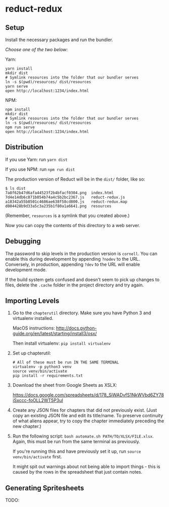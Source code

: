 reduct-redux
============

Setup
-----

Install the necessary packages and run the bundler.

*Choose one of the two below:*

Yarn:

```
yarn install
mkdir dist
# Symlink resources into the folder that our bundler serves
ln -s $(pwd)/resources/ dist/resources
yarn serve
open http://localhost:1234/index.html
```

NPM:

```
npm install
mkdir dist
# Symlink resources into the folder that our bundler serves
ln -s $(pwd)/resources/ dist/resources
npm run serve
open http://localhost:1234/index.html
```

Distribution
------------

If you use Yarn: run `yarn dist`

If you use NPM: run `npm run dist`

The production version of Reduct will be in the `dist/` folder, like so:

```
$ ls dist
7a8f62b47d6afa44523f2b4bfacf0304.png  index.html
7d4e14db6c871b054b74a4c5b2bc2367.js   reduct-redux.js
a18342a55b8501c4686ae638f58cd800.js   reduct-redux.map
d004428b9d33a5c3a235b1f80a1a6641.png  resources
```

(Remember, `resources` is a symlink that you created above.)

Now you can copy the contents of this directory to a web server.

Debugging
---------

The password to skip levels in the production version is
`cornell`. You can enable this during development by appending
`?nodev` to the URL. Conversely, in production, appending `?dev` to
the URL will enable development mode.

If the build system gets confused and doesn't seem to pick up changes
to files, delete the `.cache` folder in the project directory and try
again.

Importing Levels
----------------

1. Go to the `chapterutil` directory. Make sure you have Python 3 and
   virtualenv installed.

   MacOS instructions:
   http://docs.python-guide.org/en/latest/starting/install3/osx/

   Then install virtualenv: `pip install virtualenv`

2. Set up chapterutil:

   ```
   # All of these must be run IN THE SAME TERMINAL
   virtualenv -p python3 venv
   source venv/bin/activate
   pip install -r requirements.txt
   ```

3. Download the sheet from Google Sheets as XSLX:

   https://docs.google.com/spreadsheets/d/178_SiWADvfS1NkWVbd6ZY78iSxccc-foOLL2WT5P3uI

4. Create any JSON files for chapters that did not previously
   exist. (Just copy an existing JSON file and edit its title/name. To
   preserve continuity of what aliens appear, try to copy the chapter
   immediately preceding the new chapter.)

5. Run the following script: `bash automate.sh
   PATH/TO/XLSX/FILE.xlsx`. Again, this must be run from the same
   terminal as previously.

   If you're running this and have previously set it up, run `source
   venv/bin/activate` first.

   It might spit out warnings about not being able to import things -
   this is caused by the rows in the spreadsheet that just contain
   notes.

Generating Spritesheets
-----------------------

TODO:
